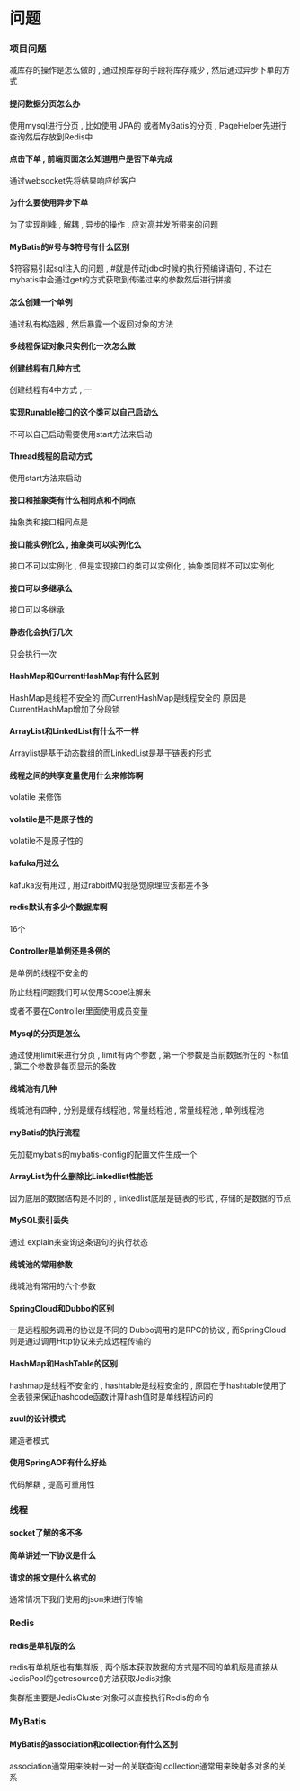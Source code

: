 # 问题 

### 项目问题

减库存的操作是怎么做的 , 通过预库存的手段将库存减少 , 然后通过异步下单的方式



#### 提问数据分页怎么办

使用mysql进行分页 , 比如使用 JPA的 或者MyBatis的分页  , PageHelper先进行查询然后存放到Redis中



#### 点击下单 , 前端页面怎么知道用户是否下单完成

通过websocket先将结果响应给客户

#### 为什么要使用异步下单

为了实现削峰 , 解耦 , 异步的操作 , 应对高并发所带来的问题

#### MyBatis的#号与$符号有什么区别

$符容易引起sql注入的问题 , #就是传动jdbc时候的执行预编译语句 , 不过在mybatis中会通过get的方式获取到传递过来的参数然后进行拼接

#### 怎么创建一个单例

通过私有构造器 , 然后暴露一个返回对象的方法

#### 多线程保证对象只实例化一次怎么做



#### 创建线程有几种方式

创建线程有4中方式 , 一

#### 实现Runable接口的这个类可以自己启动么

不可以自己启动需要使用start方法来启动

#### Thread线程的启动方式

使用start方法来启动

#### 接口和抽象类有什么相同点和不同点

抽象类和接口相同点是

#### 接口能实例化么 , 抽象类可以实例化么

接口不可以实例化 , 但是实现接口的类可以实例化 , 抽象类同样不可以实例化

#### 接口可以多继承么

接口可以多继承

#### 静态化会执行几次

只会执行一次

#### HashMap和CurrentHashMap有什么区别

HashMap是线程不安全的 而CurrentHashMap是线程安全的 原因是CurrentHashMap增加了分段锁

#### ArrayList和LinkedList有什么不一样

Arraylist是基于动态数组的而LinkedList是基于链表的形式

#### **线程之间的共享变量使用什么来修饰啊**

volatile 来修饰

#### volatile是不是原子性的

volatile不是原子性的

#### kafuka用过么

kafuka没有用过 , 用过rabbitMQ我感觉原理应该都差不多

#### redis默认有多少个数据库啊

16个

#### Controller是单例还是多例的

是单例的线程不安全的 

防止线程问题我们可以使用Scope注解来

或者不要在Controller里面使用成员变量

#### Mysql的分页是怎么

通过使用limit来进行分页 , limit有两个参数 , 第一个参数是当前数据所在的下标值 , 第二个参数是每页显示的条数



#### 线城池有几种

线城池有四种 , 分别是缓存线程池 , 常量线程池 , 常量线程池 , 单例线程池

#### myBatis的执行流程

先加载mybatis的mybatis-config的配置文件生成一个

#### ArrayList为什么删除比Linkedlist性能低

因为底层的数据结构是不同的 , linkedlist底层是链表的形式 , 存储的是数据的节点

#### MySQL索引丢失

通过 explain来查询这条语句的执行状态

#### 线城池的常用参数

线城池有常用的六个参数

#### SpringCloud和Dubbo的区别

一是远程服务调用的协议是不同的 Dubbo调用的是RPC的协议 , 而SpringCloud则是通过调用Http协议来完成远程传输的

#### HashMap和HashTable的区别

hashmap是线程不安全的 , hashtable是线程安全的 , 原因在于hashtable使用了全表锁来保证hashcode函数计算hash值时是单线程访问的

#### zuul的设计模式

建造者模式

#### 使用SpringAOP有什么好处

代码解耦 , 提高可重用性

### 线程

#### socket了解的多不多



#### 简单讲述一下协议是什么



#### 请求的报文是什么格式的

通常情况下我们使用的json来进行传输

### Redis

#### redis是单机版的么

redis有单机版也有集群版 , 两个版本获取数据的方式是不同的单机版是直接从JedisPool的getresource()方法获取Jedis对象

集群版主要是JedisCluster对象可以直接执行Redis的命令



### MyBatis

#### MyBatis的association和collection有什么区别

association通常用来映射一对一的关联查询  collection通常用来映射多对多的关系

